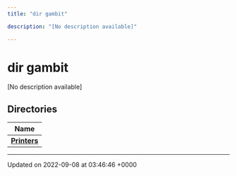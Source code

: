 ```yaml
---
title: "dir gambit"

description: "[No description available]"

---
```


# dir gambit

[No description available]

## Directories

| Name           |
| -------------- |
| **[Printers](/documentation/code/files/dir_35675085324ea621d58ce1c005dda7f3/#dir-printers)**  |






-------------------------------

Updated on 2022-09-08 at 03:46:46 +0000
